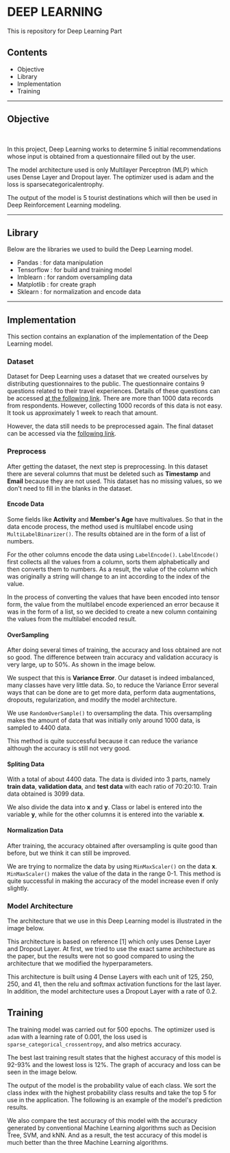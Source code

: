 # DEEP LEARNING 
This is repository for Deep Learning Part


## Contents
- Objective
- Library
- Implementation
- Training

---------------------------------------------
## Objective

<br>

In this project, Deep Learning works to determine 5 initial recommendations whose input is obtained from a questionnaire filled out by the user.

The model architecture used is only Multilayer Perceptron (MLP) which uses Dense Layer and Dropout layer.
The optimizer used is adam and the loss is sparsecategoricalentrophy.

The output of the model is 5 tourist destinations which will then be used in Deep Reinforcement Learning modeling.

---------------------------------------------
## Library
Below are the libraries we used to build the Deep Learning model.
- Pandas : for data manipulation
- Tensorflow : for build and training model
- Imblearn : for random oversampling data
- Matplotlib : for create graph
- Sklearn : for normalization and encode data

---------------------------------------------
## Implementation
This section contains an explanation of the implementation of the Deep Learning model.

### Dataset
Dataset for Deep Learning uses a dataset that we created ourselves by distributing questionnaires to the public. The questionnaire contains 9 questions related to their travel experiences. Details of these questions can be accessed [at the following link](https://docs.google.com/forms/d/e/1FAIpQLSfZD-CX_XJtDl3ICQhAMbml38lpW8Bp6xKXv8z_xoz-qYb0ng/viewform).
There are more than 1000 data records from respondents. However, collecting 1000 records of this data is not easy. It took us approximately 1 week to reach that amount.

However, the data still needs to be preprocessed again. The final dataset can be accessed via the [following link](https://github.com/C22-PS165-Heal-Go/HnG-MachineLearning/blob/main/deep%20learning/dataset/questionnaire_dataset3.csv).

### Preprocess
After getting the dataset, the next step is preprocessing. In this dataset there are several columns that must be deleted such as **Timestamp** and **Email** because they are not used. This dataset has no missing values, so we don't need to fill in the blanks in the dataset.

#### Encode Data
Some fields like **Activity** and **Member's Age** have multivalues. So that in the data encode process, the method used is multilabel encode using `MultiLabelBinarizer()`. The results obtained are in the form of a list of numbers.

For the other columns encode the data using `LabelEncode()`. `LabelEncode()` first collects all the values from a column, sorts them alphabetically and then converts them to numbers. As a result, the value of the column which was originally a string will change to an int according to the index of the value.

In the process of converting the values that have been encoded into tensor form, the value from the multilabel encode experienced an error because it was in the form of a list, so we decided to create a new column containing the values from the multilabel encoded result.

#### OverSampling
After doing several times of training, the accuracy and loss obtained are not so good. The difference between train accuracy and validation accuracy is very large, up to 50%. As shown in the image below.

We suspect that this is **Variance Error**. Our dataset is indeed imbalanced, many classes have very little data. So, to reduce the Variance Error several ways that can be done are to get more data, perform data augmentations, dropouts, regularization, and modify the model architecture.

We use `RandomOverSample()` to oversampling the data. This oversampling makes the amount of data that was initially only around 1000 data, is sampled to 4400 data.

This method is quite successful because it can reduce the variance although the accuracy is still not very good.

#### Spliting Data
With a total of about 4400 data. The data is divided into 3 parts, namely **train data**, **validation data**, and **test data** with each ratio of 70:20:10. Train data obtained is 3099 data.

We also divide the data into **x** and **y**. Class or label is entered into the variable **y**, while for the other columns it is entered into the variable **x**.

#### Normalization Data
After training, the accuracy obtained after oversampling is quite good than before, but we think it can still be improved.

We are trying to normalize the data by using `MinMaxScaler()` on the data **x**. `MinMaxScaler()` makes the value of the data in the range 0-1. This method is quite successful in making the accuracy of the model increase even if only slightly.

### Model Architecture
The architecture that we use in this Deep Learning model is illustrated in the image below.

This architecture is based on reference [1] which only uses Dense Layer and Dropout Layer. At first, we tried to use the exact same architecture as the paper, but the results were not so good compared to using the architecture that we modified the hyperparameters.

This architecture is built using 4 Dense Layers with each unit of 125, 250, 250, and 41, then the relu and softmax activation functions for the last layer. In addition, the model architecture uses a Dropout Layer with a rate of 0.2.

## Training
The training model was carried out for 500 epochs. The optimizer used is `adam` with a learning rate of 0.001, the loss used is `sparse_categorical_crossentropy`, and also metrics accuracy.

The best last training result states that the highest accuracy of this model is 92-93% and the lowest loss is 12%. The graph of accuracy and loss can be seen in the image below.

The output of the model is the probability value of each class. We sort the class index with the highest probability class results and take the top 5 for use in the application. The following is an example of the model's prediction results.

We also compare the test accuracy of this model with the accuracy generated by conventional Machine Learning algorithms such as Decision Tree, SVM, and kNN. And as a result, the test accuracy of this model is much better than the three Machine Learning algorithms.
